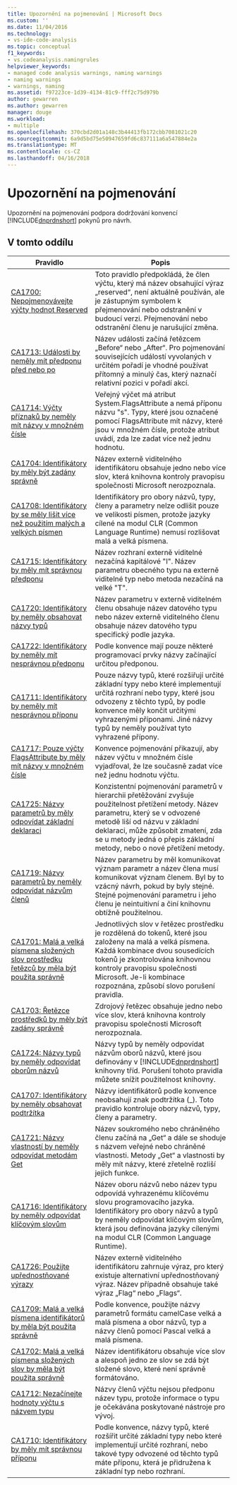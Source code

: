 ```yaml
---
title: Upozornění na pojmenování | Microsoft Docs
ms.custom: ''
ms.date: 11/04/2016
ms.technology:
- vs-ide-code-analysis
ms.topic: conceptual
f1_keywords:
- vs.codeanalysis.namingrules
helpviewer_keywords:
- managed code analysis warnings, naming warnings
- naming warnings
- warnings, naming
ms.assetid: f97223ce-1d39-4134-81c9-fff2c75d979b
author: gewarren
ms.author: gewarren
manager: douge
ms.workload:
- multiple
ms.openlocfilehash: 370cbd2d01a148c3b44413fb172cbb7081021c20
ms.sourcegitcommit: 6a9d5bd75e50947659fd6c837111a6a547884e2a
ms.translationtype: MT
ms.contentlocale: cs-CZ
ms.lasthandoff: 04/16/2018
---
```

# <a name="naming-warnings"></a>Upozornění na pojmenování
Upozornění na pojmenování podpora dodržování konvencí [!INCLUDE[dnprdnshort](../code-quality/includes/dnprdnshort_md.md)] pokynů pro návrh.  
  
## <a name="in-this-section"></a>V tomto oddílu  
  
|Pravidlo|Popis|  
|----------|-----------------|  
|[CA1700: Nepojmenovávejte výčty hodnot Reserved](../code-quality/ca1700-do-not-name-enum-values-reserved.md)|Toto pravidlo předpokládá, že člen výčtu, který má název obsahující výraz „reserved“, není aktuálně používán, ale je zástupným symbolem k přejmenování nebo odstranění v budoucí verzi. Přejmenování nebo odstranění členu je narušující změna.|  
|[CA1713: Události by neměly mít předponu před nebo po](../code-quality/ca1713-events-should-not-have-before-or-after-prefix.md)|Název události začíná řetězcem „Before“ nebo „After“. Pro pojmenování souvisejících událostí vyvolaných v určitém pořadí je vhodné používat přítomný a minulý čas, který naznačí relativní pozici v pořadí akcí.|  
|[CA1714: Výčty příznaků by neměly mít názvy v množném čísle](../code-quality/ca1714-flags-enums-should-have-plural-names.md)|Veřejný výčet má atribut System.FlagsAttribute a nemá příponu názvu "s". Typy, které jsou označené pomocí FlagsAttribute mít názvy, které jsou v množném čísle, protože atribut uvádí, zda lze zadat více než jednu hodnotu.|  
|[CA1704: Identifikátory by měly být zadány správně](../code-quality/ca1704-identifiers-should-be-spelled-correctly.md)|Název externě viditelného identifikátoru obsahuje jedno nebo více slov, která knihovna kontroly pravopisu společnosti Microsoft nerozpoznala.|  
|[CA1708: Identifikátory by se měly lišit více než použitím malých a velkých písmen](../code-quality/ca1708-identifiers-should-differ-by-more-than-case.md)|Identifikátory pro obory názvů, typy, členy a parametry nelze odlišit pouze ve velikosti písmen, protože jazyky cílené na modul CLR (Common Language Runtime) nemusí rozlišovat malá a velká písmena.|  
|[CA1715: Identifikátory by měly mít správnou předponu](../code-quality/ca1715-identifiers-should-have-correct-prefix.md)|Název rozhraní externě viditelné nezačíná kapitálové "I".  Název parametru obecného typu na externě viditelné typ nebo metoda nezačíná na velké "T".|  
|[CA1720: Identifikátory by neměly obsahovat názvy typů](../code-quality/ca1720-identifiers-should-not-contain-type-names.md)|Název parametru v externě viditelném členu obsahuje název datového typu nebo název externě viditelného členu obsahuje název datového typu specifický podle jazyka.|  
|[CA1722: Identifikátory by neměly mít nesprávnou předponu](../code-quality/ca1722-identifiers-should-not-have-incorrect-prefix.md)|Podle konvence mají pouze některé programovací prvky názvy začínající určitou předponou.|  
|[CA1711: Identifikátory by neměly mít nesprávnou příponu](../code-quality/ca1711-identifiers-should-not-have-incorrect-suffix.md)|Pouze názvy typů, které rozšiřují určité základní typy nebo které implementují určitá rozhraní nebo typy, které jsou odvozeny z těchto typů, by podle konvence měly končit určitými vyhrazenými příponami. Jiné názvy typů by neměly používat tyto vyhrazené přípony.|  
|[CA1717: Pouze výčty FlagsAttribute by měly mít názvy v množném čísle](../code-quality/ca1717-only-flagsattribute-enums-should-have-plural-names.md)|Konvence pojmenování přikazují, aby název výčtu v množném čísle vyjadřoval, že lze současně zadat více než jednu hodnotu výčtu.|  
|[CA1725: Názvy parametrů by měly odpovídat základní deklaraci](../code-quality/ca1725-parameter-names-should-match-base-declaration.md)|Konzistentní pojmenování parametrů v hierarchii přetěžování zvyšuje použitelnost přetížení metody. Název parametru, který se v odvozené metodě liší od názvu v základní deklaraci, může způsobit zmatení, zda se u metody jedná o přepis základní metody, nebo o nové přetížení metody.|  
|[CA1719: Názvy parametrů by neměly odpovídat názvům členů](../code-quality/ca1719-parameter-names-should-not-match-member-names.md)|Název parametru by měl komunikovat význam parametr a název člena musí komunikovat význam členem. Byl by to vzácný návrh, pokud by byly stejné. Stejné pojmenování parametru i jeho členu je neintuitivní a činí knihovnu obtížně použitelnou.|  
|[CA1701: Malá a velká písmena složených slov prostředku řetězců by měla být použita správně](../code-quality/ca1701-resource-string-compound-words-should-be-cased-correctly.md)|Jednotlivých slov v řetězec prostředku je rozdělená do tokenů, které jsou založeny na malá a velká písmena. Každá kombinace dvou sousedících tokenů je zkontrolována knihovnou kontroly pravopisu společnosti Microsoft. Je-li kombinace rozpoznána, způsobí slovo porušení pravidla.|  
|[CA1703: Řetězce prostředků by měly být zadány správně](../code-quality/ca1703-resource-strings-should-be-spelled-correctly.md)|Zdrojový řetězec obsahuje jedno nebo více slov, která knihovna kontroly pravopisu společnosti Microsoft nerozpoznala.|  
|[CA1724: Názvy typů by neměly odpovídat oborům názvů](../code-quality/ca1724-type-names-should-not-match-namespaces.md)|Názvy typů by neměly odpovídat názvům oborů názvů, které jsou definovány v [!INCLUDE[dnprdnshort](../code-quality/includes/dnprdnshort_md.md)] knihovny tříd. Porušení tohoto pravidla můžete snížit použitelnost knihovny.|  
|[CA1707: Identifikátory by neměly obsahovat podtržítka](../code-quality/ca1707-identifiers-should-not-contain-underscores.md)|Názvy identifikátorů podle konvence neobsahují znak podtržítka (_). Toto pravidlo kontroluje obory názvů, typy, členy a parametry.|  
|[CA1721: Názvy vlastností by neměly odpovídat metodám Get](../code-quality/ca1721-property-names-should-not-match-get-methods.md)|Název soukromého nebo chráněného členu začíná na „Get“ a dále se shoduje s názvem veřejné nebo chráněné vlastnosti. Metody „Get“ a vlastnosti by měly mít názvy, které zřetelně rozliší jejich funkce.|  
|[CA1716: Identifikátory by neměly odpovídat klíčovým slovům](../code-quality/ca1716-identifiers-should-not-match-keywords.md)|Název oboru názvů nebo název typu odpovídá vyhrazenému klíčovému slovu programovacího jazyka. Identifikátory pro obory názvů a typů by neměly odpovídat klíčovým slovům, která jsou definována jazyky cílenými na modul CLR (Common Language Runtime).|  
|[CA1726: Použijte upřednostňované výrazy](../code-quality/ca1726-use-preferred-terms.md)|Název externě viditelného identifikátoru zahrnuje výraz, pro který existuje alternativní upřednostňovaný výraz. Název případně obsahuje také výraz „Flag“ nebo „Flags“.|  
|[CA1709: Malá a velká písmena identifikátorů by měla být použita správně](../code-quality/ca1709-identifiers-should-be-cased-correctly.md)|Podle konvence, použijte názvy parametrů formátu camelCase velká a malá písmena a obor názvů, typ a názvy členů pomocí Pascal velká a malá písmena.|  
|[CA1702: Malá a velká písmena složených slov by měla být použita správně](../code-quality/ca1702-compound-words-should-be-cased-correctly.md)|Název identifikátoru obsahuje více slov a alespoň jedno ze slov se zdá být složené slovo, které není správně formátováno.|  
|[CA1712: Nezačínejte hodnoty výčtu s názvem typu](../code-quality/ca1712-do-not-prefix-enum-values-with-type-name.md)|Názvy členů výčtu nejsou předponu název typu, protože informace o typu je očekávána poskytované nástroje pro vývoj.|  
|[CA1710: Identifikátory by měly mít správnou příponu](../code-quality/ca1710-identifiers-should-have-correct-suffix.md)|Podle konvence, názvy typů, které rozšířit určité základní typy nebo které implementují určité rozhraní, nebo takové typy odvozené od těchto typů máte příponu, která je přidružena k základní typ nebo rozhraní.|